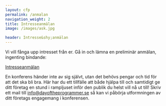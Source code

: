 ```yaml
---
layout: cfp
permalink: /anmalan
navigation_weight: 2
title: Intresseanmälan
image: /images/ask.jpg

header: Intresse&shy;anmälan
---
```


Vi vill fånga upp intresset från er. Gå in och lämna en preliminär anmälan,
ingenting bindande: 

[Intresseanmälan](https://docs.google.com/forms/d/e/1FAIpQLSduyPlbGC6YzGurNlBth0eZcL3fylTaZaoHnGqhbukspsisRg/viewform)

En konferens händer inte av sig självt, utan det behövs pengar och tid för att det ska bli bra. Här har du ett tillfälle att både hjälpa till och samtidigt ge ditt företag en stund i rampljuset inför den publik du helst vill nå ut till!
Skriv ett mail till [info@dayoftheprogrammer.se](mailto:info@dayoftheprogrammer.se) så kan vi påbörja utformningen av ditt företags engagemang i konferensen.
